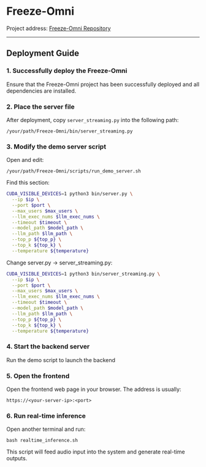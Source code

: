 # Freeze-Omni

Project address: [Freeze-Omni Repository](https://github.com/VITA-MLLM/Freeze-Omni) 

---

## Deployment Guide

### 1. Successfully deploy the Freeze-Omni
Ensure that the Freeze-Omni project has been successfully deployed and all dependencies are installed.

### 2. Place the server file
After deployment, copy `server_streaming.py` into the following path:

`/your/path/Freeze-Omni/bin/server_streaming.py`

### 3. Modify the demo server script
Open and edit:

`/your/path/Freeze-Omni/scripts/run_demo_server.sh`

Find this section:

```bash
CUDA_VISIBLE_DEVICES=1 python3 bin/server.py \
  --ip $ip \
  --port $port \
  --max_users $max_users \
  --llm_exec_nums $llm_exec_nums \
  --timeout $timeout \
  --model_path $model_path \
  --llm_path $llm_path \
  --top_p ${top_p} \
  --top_k ${top_k} \
  --temperature ${temperature}
```

Change server.py → server_streaming.py:

```bash
CUDA_VISIBLE_DEVICES=1 python3 bin/server_streaming.py \
  --ip $ip \
  --port $port \
  --max_users $max_users \
  --llm_exec_nums $llm_exec_nums \
  --timeout $timeout \
  --model_path $model_path \
  --llm_path $llm_path \
  --top_p ${top_p} \
  --top_k ${top_k} \
  --temperature ${temperature}
```

### 4. Start the backend server
Run the demo script to launch the backend

### 5. Open the frontend
Open the frontend web page in your browser.
The address is usually: 

`https://<your-server-ip>:<port>`

### 6. Run real-time inference

Open another terminal and run:

```
bash realtime_inference.sh
```

This script will feed audio input into the system and generate real-time outputs.
